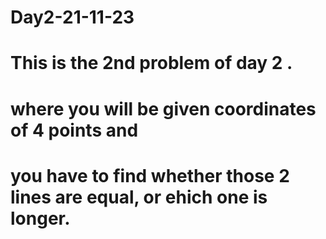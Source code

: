 # Day2-21-11-23

# This is the 2nd problem of day 2 .
# where you will be given coordinates of 4 points and
# you have to find whether those 2 lines are equal, or ehich one is longer.
